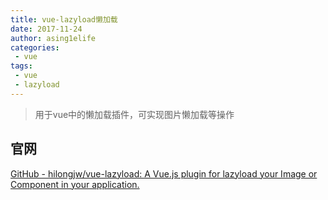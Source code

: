 ```yaml
---
title: vue-lazyload懒加载
date: 2017-11-24
author: asing1elife
categories:
 - vue
tags:
 - vue
 - lazyload
---
```

> 用于vue中的懒加载插件，可实现图片懒加载等操作  

## 官网
[GitHub - hilongjw/vue-lazyload: A Vue.js plugin for lazyload your Image or Component in your application.](https://github.com/hilongjw/vue-lazyload)
